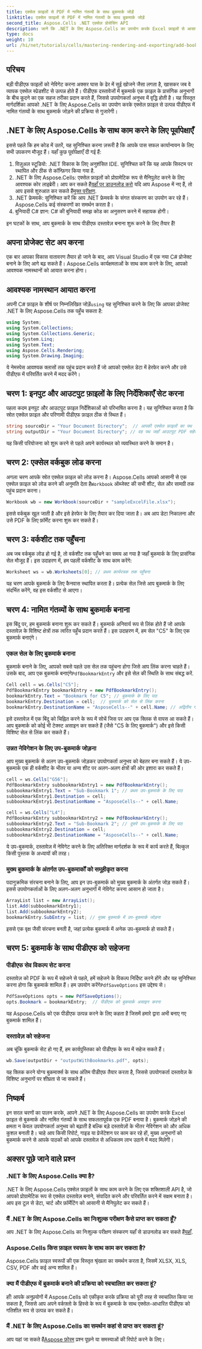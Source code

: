 ```yaml
---
title: एक्सेल फ़ाइलों से PDF में नामित गंतव्यों के साथ बुकमार्क जोड़ें
linktitle: एक्सेल फ़ाइलों से PDF में नामित गंतव्यों के साथ बुकमार्क जोड़ें
second_title: Aspose.Cells .NET एक्सेल प्रोसेसिंग API
description: जानें कि .NET के लिए Aspose.Cells का उपयोग करके Excel फ़ाइलों से आसानी से इंटरैक्टिव PDF कैसे बनाएं। यह ट्यूटोरियल PDF नेविगेशन को बेहतर बनाने के लिए नामित गंतव्यों के साथ बुकमार्क जोड़ने को कवर करता है।
type: docs
weight: 10
url: /hi/net/tutorials/cells/mastering-rendering-and-exporting/add-bookmarks-with-named-destinations/
---
```

## परिचय

बड़ी पीडीएफ फाइलों को नेविगेट करना अक्सर घास के ढेर में सुई खोजने जैसा लगता है, खासकर जब वे व्यापक एक्सेल स्प्रेडशीट से उत्पन्न होते हैं। पीडीएफ दस्तावेजों में बुकमार्क एक फ़ाइल के प्रासंगिक अनुभागों के बीच कूदने का एक सहज तरीका प्रदान करते हैं, जिससे उपयोगकर्ता अनुभव में वृद्धि होती है। यह विस्तृत मार्गदर्शिका आपको .NET के लिए Aspose.Cells का उपयोग करके एक्सेल फ़ाइल से उत्पन्न पीडीएफ में नामित गंतव्यों के साथ बुकमार्क जोड़ने की प्रक्रिया से गुजारेगी।

## .NET के लिए Aspose.Cells के साथ काम करने के लिए पूर्वापेक्षाएँ

इससे पहले कि हम कोड में उतरें, यह सुनिश्चित करना ज़रूरी है कि आपके पास सफल कार्यान्वयन के लिए सभी उपकरण मौजूद हैं। यहाँ कुछ पूर्वापेक्षाएँ दी गई हैं:

1. विज़ुअल स्टूडियो: .NET विकास के लिए अनुशंसित IDE. सुनिश्चित करें कि यह आपके सिस्टम पर स्थापित और ठीक से कॉन्फ़िगर किया गया है.
2.  .NET के लिए Aspose.Cells: एक्सेल फ़ाइलों को प्रोग्रामेटिक रूप से मैनिपुलेट करने के लिए आवश्यक कोर लाइब्रेरी। आप कर सकते हैं[यहाँ पर डाउनलोड करो](https://releases.aspose.com/cells/net/) यदि आप Aspose में नए हैं, तो आप इससे शुरुआत कर सकते हैं[मुफ्त परीक्षण](https://releases.aspose.com/).
3. .NET फ्रेमवर्क: सुनिश्चित करें कि आप .NET फ्रेमवर्क के संगत संस्करण का उपयोग कर रहे हैं। Aspose.Cells कई संस्करणों का समर्थन करता है।
4. बुनियादी C# ज्ञान: C# की बुनियादी समझ कोड का अनुसरण करने में सहायक होगी।

इन घटकों के साथ, आप बुकमार्क के साथ पीडीएफ दस्तावेज़ बनाना शुरू करने के लिए तैयार हैं!

## अपना प्रोजेक्ट सेट अप करना

एक बार आपका विकास वातावरण तैयार हो जाने के बाद, आप Visual Studio में एक नया C# प्रोजेक्ट बनाने के लिए आगे बढ़ सकते हैं। Aspose.Cells कार्यक्षमताओं के साथ काम करने के लिए, आपको आवश्यक नामस्थानों को आयात करना होगा।

## आवश्यक नामस्थान आयात करना

अपनी C# फ़ाइल के शीर्ष पर निम्नलिखित जोड़ें`using` यह सुनिश्चित करने के लिए कि आपका प्रोजेक्ट .NET के लिए Aspose.Cells तक पहुँच सकता है:

```csharp
using System;
using System.Collections;
using System.Collections.Generic;
using System.Linq;
using System.Text;
using Aspose.Cells.Rendering;
using System.Drawing.Imaging;
```

ये नेमस्पेस आवश्यक क्लासों तक पहुंच प्रदान करते हैं जो आपको एक्सेल डेटा में हेरफेर करने और उसे पीडीएफ में परिवर्तित करने में मदद करेंगे।

## चरण 1: इनपुट और आउटपुट फ़ाइलों के लिए निर्देशिकाएँ सेट करना

पहला कदम इनपुट और आउटपुट फ़ाइल निर्देशिकाओं को परिभाषित करना है। यह सुनिश्चित करता है कि स्रोत एक्सेल फ़ाइल और परिणामी पीडीएफ फ़ाइल ठीक से स्थित हैं।

```csharp
string sourceDir = "Your Document Directory";  // आपकी एक्सेल फ़ाइलों का पथ
string outputDir = "Your Document Directory"; // वह पथ जहाँ आउटपुट PDF सहेजा जाएगा
```

यह किसी परियोजना को शुरू करने से पहले अपने कार्यस्थल को व्यवस्थित करने के समान है।

## चरण 2: एक्सेल वर्कबुक लोड करना

 अगला चरण आपके स्रोत एक्सेल फ़ाइल को लोड करना है। Aspose.Cells आपको आसानी से एक एक्सेल फ़ाइल को लोड करने की अनुमति देता है`Workbook` ऑब्जेक्ट की सभी शीट, सेल और सामग्री तक पहुंच प्रदान करना।

```csharp
Workbook wb = new Workbook(sourceDir + "sampleExcelFile.xlsx");
```

इससे वर्कबुक खुल जाती है और इसे हेरफेर के लिए तैयार कर दिया जाता है। अब आप डेटा निकालना और उसे PDF के लिए फ़ॉर्मेट करना शुरू कर सकते हैं।

## चरण 3: वर्कशीट तक पहुँचना

अब जब वर्कबुक लोड हो गई है, तो वर्कशीट तक पहुँचने का समय आ गया है जहाँ बुकमार्क के लिए प्रासंगिक सेल मौजूद हैं। इस उदाहरण में, हम पहली वर्कशीट के साथ काम करेंगे:

```csharp
Worksheet ws = wb.Worksheets[0]; // प्रथम कार्यपत्रक तक पहुँचना
```

यह चरण आपके बुकमार्क के लिए कैनवास स्थापित करता है। प्रत्येक सेल जिसे आप बुकमार्क के लिए संदर्भित करेंगे, वह इस वर्कशीट से आएगा।

## चरण 4: नामित गंतव्यों के साथ बुकमार्क बनाना

इस बिंदु पर, हम बुकमार्क बनाना शुरू कर सकते हैं। बुकमार्क अनिवार्य रूप से लिंक होते हैं जो आपके दस्तावेज़ के विशिष्ट क्षेत्रों तक त्वरित पहुँच प्रदान करते हैं। इस उदाहरण में, हम सेल "C5" के लिए एक बुकमार्क बनाएंगे।

### एकल सेल के लिए बुकमार्क बनाना

 बुकमार्क बनाने के लिए, आपको सबसे पहले उस सेल तक पहुंचना होगा जिसे आप लिंक करना चाहते हैं। उसके बाद, आप एक बुकमार्क बनाएंगे`PdfBookmarkEntry` और इसे सेल की स्थिति के साथ संबद्ध करें.

```csharp
Cell cell = ws.Cells["C5"];
PdfBookmarkEntry bookmarkEntry = new PdfBookmarkEntry();
bookmarkEntry.Text = "Bookmark for C5"; // बुकमार्क के लिए पाठ
bookmarkEntry.Destination = cell;  // बुकमार्क को सेल से लिंक करना
bookmarkEntry.DestinationName = "AsposeCells--" + cell.Name; // अद्वितीय गंतव्य नाम
```

इसे दस्तावेज़ में एक बिंदु को चिह्नित करने के रूप में सोचें जिस पर आप एक क्लिक से वापस आ सकते हैं। आप बुकमार्क को कोई भी टेक्स्ट असाइन कर सकते हैं (जैसे "C5 के लिए बुकमार्क") और इसे किसी विशिष्ट सेल से लिंक कर सकते हैं।

### उन्नत नेविगेशन के लिए उप-बुकमार्क जोड़ना

आप मुख्य बुकमार्क से अलग उप-बुकमार्क जोड़कर उपयोगकर्ता अनुभव को बेहतर बना सकते हैं। ये उप-बुकमार्क एक ही वर्कशीट के भीतर या अन्य शीट पर अलग-अलग क्षेत्रों की ओर इशारा कर सकते हैं।

```csharp
cell = ws.Cells["G56"];
PdfBookmarkEntry subbookmarkEntry1 = new PdfBookmarkEntry();
subbookmarkEntry1.Text = "Sub-Bookmark 1"; // प्रथम उप-बुकमार्क के लिए पाठ
subbookmarkEntry1.Destination = cell;
subbookmarkEntry1.DestinationName = "AsposeCells--" + cell.Name;

cell = ws.Cells["L4"];
PdfBookmarkEntry subbookmarkEntry2 = new PdfBookmarkEntry();
subbookmarkEntry2.Text = "Sub-Bookmark 2"; // दूसरे उप-बुकमार्क के लिए पाठ
subbookmarkEntry2.Destination = cell;
subbookmarkEntry2.DestinationName = "AsposeCells--" + cell.Name;
```

ये उप-बुकमार्क, दस्तावेज़ में नेविगेट करने के लिए अतिरिक्त मार्गदर्शक के रूप में कार्य करते हैं, बिल्कुल किसी पुस्तक के अध्यायों की तरह।

### मुख्य बुकमार्क के अंतर्गत उप-बुकमार्कों को समूहीकृत करना

पदानुक्रमिक संरचना बनाने के लिए, आप इन उप-बुकमार्क को मुख्य बुकमार्क के अंतर्गत जोड़ सकते हैं। इससे उपयोगकर्ताओं के लिए अलग-अलग अनुभागों में नेविगेट करना आसान हो जाता है।

```csharp
ArrayList list = new ArrayList();
list.Add(subbookmarkEntry1);
list.Add(subbookmarkEntry2);
bookmarkEntry.SubEntry = list; // मुख्य बुकमार्क में उप-बुकमार्क जोड़ना
```

इससे एक वृक्ष जैसी संरचना बनती है, जहां प्रत्येक बुकमार्क में अनेक उप-बुकमार्क हो सकते हैं।

## चरण 5: बुकमार्क के साथ पीडीएफ को सहेजना

### पीडीएफ सेव विकल्प सेट करना

 दस्तावेज़ को PDF के रूप में सहेजने से पहले, हमें सहेजने के विकल्प निर्दिष्ट करने होंगे और यह सुनिश्चित करना होगा कि बुकमार्क शामिल हैं। हम उपयोग करेंगे`PdfSaveOptions` इस उद्देश्य से।

```csharp
PdfSaveOptions opts = new PdfSaveOptions();
opts.Bookmark = bookmarkEntry;  // पीडीएफ को बुकमार्क असाइन करना
```

यह Aspose.Cells को एक पीडीएफ उत्पन्न करने के लिए कहता है जिसमें हमारे द्वारा अभी बनाए गए बुकमार्क शामिल हैं।

### दस्तावेज़ को सहेजना

अब चूंकि बुकमार्क सेट हो गए हैं, हम कार्यपुस्तिका को पीडीएफ के रूप में सहेज सकते हैं।

```csharp
wb.Save(outputDir + "outputWithBookmarks.pdf", opts);
```

यह क्लिक करने योग्य बुकमार्क्स के साथ अंतिम पीडीएफ तैयार करता है, जिससे उपयोगकर्ता दस्तावेज़ के विशिष्ट अनुभागों पर शीघ्रता से जा सकते हैं।

## निष्कर्ष

इन सरल चरणों का पालन करके, आपने .NET के लिए Aspose.Cells का उपयोग करके Excel फ़ाइल से बुकमार्क और नामित गंतव्यों के साथ सफलतापूर्वक एक PDF बनाया है। बुकमार्क जोड़ने की क्षमता न केवल उपयोगकर्ता अनुभव को बढ़ाती है बल्कि बड़े दस्तावेज़ों के भीतर नेविगेशन को और अधिक कुशल बनाती है। चाहे आप किसी रिपोर्ट, गाइड या प्रेजेंटेशन पर काम कर रहे हों, मुख्य अनुभागों को बुकमार्क करने से आपके पाठकों को आपके दस्तावेज़ से अधिकतम लाभ उठाने में मदद मिलेगी।

## अक्सर पूछे जाने वाले प्रश्न

### .NET के लिए Aspose.Cells क्या है?
.NET के लिए Aspose.Cells एक्सेल फ़ाइलों के साथ काम करने के लिए एक शक्तिशाली API है, जो आपको प्रोग्रामेटिक रूप से एक्सेल दस्तावेज़ बनाने, संपादित करने और परिवर्तित करने में सक्षम बनाता है। आप इस टूल से डेटा, चार्ट और फ़ॉर्मेटिंग को आसानी से मैनिपुलेट कर सकते हैं।

### मैं .NET के लिए Aspose.Cells का निःशुल्क परीक्षण कैसे प्राप्त कर सकता हूँ?
 आप .NET के लिए Aspose.Cells का निःशुल्क परीक्षण संस्करण यहाँ से डाउनलोड कर सकते हैं[यहाँ](https://releases.aspose.com/).

### Aspose.Cells किस फ़ाइल स्वरूप के साथ काम कर सकता है?
Aspose.Cells फ़ाइल स्वरूपों की एक विस्तृत श्रृंखला का समर्थन करता है, जिसमें XLSX, XLS, CSV, PDF और कई अन्य शामिल हैं।

### क्या मैं पीडीएफ में बुकमार्क बनाने की प्रक्रिया को स्वचालित कर सकता हूं?
हाँ! आपके अनुप्रयोगों में Aspose.Cells को एकीकृत करके प्रक्रिया को पूरी तरह से स्वचालित किया जा सकता है, जिससे आप अपने वर्कफ़्लो के हिस्से के रूप में बुकमार्क के साथ एक्सेल-आधारित पीडीएफ को गतिशील रूप से उत्पन्न कर सकते हैं।

### मैं .NET के लिए Aspose.Cells का समर्थन कहां से प्राप्त कर सकता हूं?
 आप यहां जा सकते हैं[Aspose फ़ोरम](https://forum.aspose.com/c/cells/9) प्रश्न पूछने या समस्याओं की रिपोर्ट करने के लिए।
